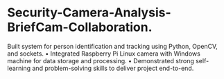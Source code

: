# Security-Camera-Analysis-BriefCam-Collaboration.
Built system for person identification and tracking using Python, OpenCV, and sockets. • Integrated Raspberry Pi Linux camera with Windows machine for data storage and processing. • Demonstrated strong self-learning and problem-solving skills to deliver project end-to-end.
